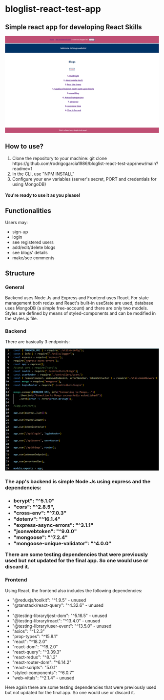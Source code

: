 # bloglist-react-test-app

## Simple react app for developing React Skills

![Main page of the application](/images/main-page.png)

## How to use?

<ol>
 <li>Clone the repository to your machine: git clone https://github.com/rodrigogarcia1986/bloglist-react-test-app/new/main?readme=1</li>
 <li>In the CLI, use "NPM INSTALL"</li>  
<li>Configure your env variables (server's secret, PORT and credentials for using MongoDB)</li>
</ol>

#### You're ready to use it as you please!

## Functionalities

Users may:

<ul>
    <li>sign-up</li>
    <li>login</li>
    <li>see registered users</li>
    <li>add/edit/delete blogs</li>
    <li>see blogs' details</li>
    <li>make/see comments</li>
</ul>

## Structure

### General

Backend uses Node.Js and Express and Frontend uses React.
For state management both redux and React's built-in useState are used, database uses MongoDB (a simple free-account) and there are only two models.
Styles are defined by means of styled-components and can be modified in the styles.js file.

### Backend

There are basically 3 endpoints:

![Basic endpoints](/images/endpoints.png)

<h3>The app's backend is simple Node.Js using express and the dependencies:<h3>
<ul>
    <li>bcrypt": "^5.1.0"</li>
    <li>"cors": "^2.8.5",</li>
    <li>"cross-env": "^7.0.3"</li>
    <li>"dotenv": "^16.1.4"</li>
    <li>"express-async-errors": "^3.1.1"</li>
    <li>"jsonwebtoken": "^9.0.0"</li>
    <li>"mongoose": "^7.2.4"</li>
    <li>"mongoose-unique-validator": "^4.0.0"</li>
</ul>
<p>There are some testing dependencies that were previously used but not updated for the final app. So one would use or discard it.<p>

### Frontend

Using React, the frontend also includes the following dependencies:

<ul>
<li>"@reduxjs/toolkit": "^1.9.5" - unused</li>
<li>"@tanstack/react-query": "^4.32.6" - unused<li>
<li>"@testing-library/jest-dom": "^5.16.5" - unused</li>
<li>"@testing-library/react": "^13.4.0" - unused</li>
<li>"@testing-library/user-event": "^13.5.0" - unused</li>
<li>"axios": "^1.2.3"</li>
<li>"prop-types": "^15.8.1"</li>
<li>"react": "^18.2.0"</li>
<li>"react-dom": "^18.2.0"</li>
<li>"react-query": "^3.39.3"</li>
<li>"react-redux": "^8.1.2"</li>
<li>"react-router-dom": "^6.14.2"</li>
<li>"react-scripts": "5.0.1"</li>
<li>"styled-components": "^6.0.7"</li>
<li>"web-vitals": "^2.1.4" - unused</li>
</ul>
Here again there are some testing dependencies that were previously used but not updated for the final app. So one would use or discard it.

